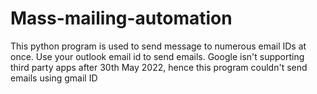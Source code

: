 # Mass-mailing-automation
This python program is used to send message to numerous email IDs at once. Use your outlook email id to send emails. Google isn't supporting third party apps after 30th May 2022, hence this program couldn't send emails using gmail ID
